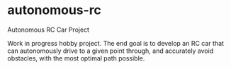 # autonomous-rc
Autonomous RC Car Project

Work in progress hobby project. The end goal is to develop an RC car that can autonomously drive to a given point through, and accurately avoid obstacles, with the most optimal path possible. 
